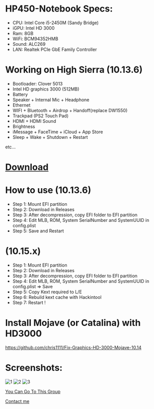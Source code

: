 # HP450-Notebook Specs:
* CPU: Intel Core i5-2450M (Sandy Bridge)
* iGPU: Intel HD 3000
* Ram: 8GB
* WiFi: BCM94352HMB
* Sound: ALC269
* LAN: Realtek PCIe GbE Family Controller
# Working on High Sierra (10.13.6)
* Bootloader: Clover 5013
* Intel HD graphics 3000 (512MB)
* Battery 
* Speaker + Internal Mic + Headphone
* Ethernet
* WIFI + Bluetooth + Airdrop + Handoff(replace DW1550)
* Trackpad (PS2 Touch Pad)
* HDMI + HDMI Sound
* Brightness
* iMessage + FaceTime + iCloud + App Store
* Sleep + Wake + Shutdown + Restart

etc...
# [Download](https://github.com/baooshacker/HP450-Notebook-Hackintosh/releases)

# How to use (10.13.6)
* Step 1: Mount EFI partition
* Step 2: Download in Releases
* Step 3: After decompression, copy EFI folder to EFI partition
* Step 4: Edit MLB, ROM, System SerialNumber and SystemUUID in config.plist
* Step 5: Save and Restart
# (10.15.x)
* Step 1: Mount EFI partition
* Step 2: Download in Releases
* Step 3: After decompression, copy EFI folder to EFI partition
* Step 4: Edit MLB, ROM, System SerialNumber and SystemUUID in config.plist => Save
* Step 5: Copy Kext required to L/E
* Step 6: Rebuild kext cache with Hackintool
* Step 7: Restart !

# Install Mojave (or Catalina) with HD3000
https://github.com/chris1111/Fix-Graphics-HD-3000-Mojave-10.14

# Screenshots:
![1](https://github.com/baooshacker/HP450-Notebook-Hackintosh/blob/master/Screenshots/1.png)
![2](https://github.com/baooshacker/HP450-Notebook-Hackintosh/blob/master/Screenshots/2.png)
![3](https://github.com/baooshacker/HP450-Notebook-Hackintosh/blob/master/Screenshots/3.png)

[You Can Go To This Group](https://www.facebook.com/groups/hackintosh.vietnam)

[Contact me](https://www.facebook.com/hackerpro2003/)
